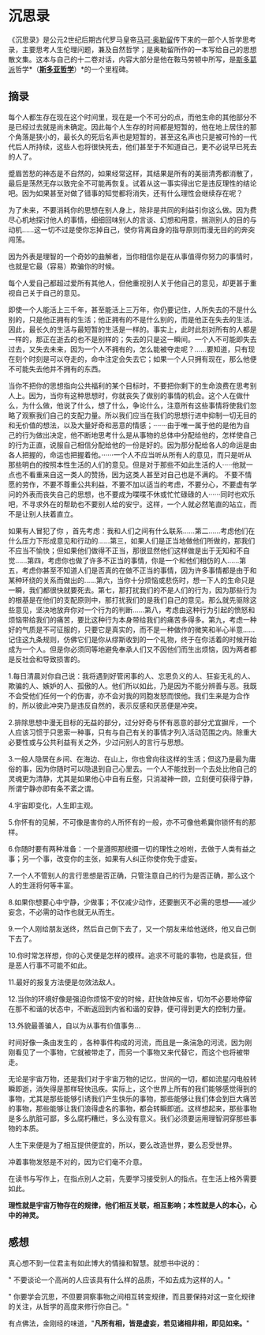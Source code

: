 # 沉思录

《沉思录》是公元2世纪后期古代罗马皇帝[马可·奥勒留](https://baike.baidu.com/item/马可·奥勒留?fromModule=lemma_inlink)传下来的一部个人哲学思考录，主要思考人生伦理问题，兼及自然哲学；是奥勒留所作的一本写给自己的思想散文集。这本与自己的十二卷对话，内容大部分是他在鞍马劳顿中所写，是[斯多葛派](https://baike.baidu.com/item/斯多葛派/5378855?fromModule=lemma_inlink)哲学*（**[斯多亚哲学](https://baike.baidu.com/item/斯多亚哲学/7472734?fromModule=lemma_inlink)**）*的一个里程碑。

## 摘录

每个人都生存在现在这个时间里，现在是一个不可分的点，而他生命的其他部分不是已经过去就是尚未确定。因此每个人生存的时间都是短暂的，他在地上居住的那个角落是狭小的，最长久的死后名声也是短暂的，甚至这名声也只是被可怜的一代代后人所持续，这些人也将很快死去，他们甚至于不知道自己，更不必说早已死去的人了。



蹙眉苦愁的神态是不自然的，如果经常这样，其结果是所有的美丽清秀都消散了，最后是荡然无存以致完全不可能再恢复。试着从这一事实得出它是违反理性的结论吧。因为如果甚至对做了错事的知觉都将消失，还有什么理性会继续存在呢？



为了未来，不要消耗你的思想在别人身上，除非是共同的利益引你这么做。因为费尽心机地探讨他人的事情，细细回味别人的言谈、幻想和用意，揣测别人的目的与动机……这一切不过是使你忘掉自己，使你背离自身的指导原则而漫无目的的奔突闯荡。

因为外表是理智的一个奇妙的曲解者，当你相信你是在从事值得你努力的事情时，也就是它最（容易）欺骗你的时候。



每个人爱自己都超过爱所有其他人，但他重视别人关于他自己的意见，却更甚于重视自己关于自己的意见。



即使一个人能活上三千年，甚至能活上三万年，你仍要记住，人所失去的不是什么别的，只是他正拥有的生活；他正拥有的不是什么别的，而是他正在失去的生活。因此，最长久的生活与最短暂的生活是一样的。事实上，此时此刻对所有的人都是一样的，那正在逝去的也不是别样的；失去的只是这一瞬间。一个人不可能即失去过去，又失去未来，因为一个人不拥有的，怎么能被夺走呢？……要知道，只有现在刻个时刻是可以夺走的，命中注定会失去它；如果一个人只拥有现在，那么他便不可能失去他并不拥有的东西。



当你不把你的思想指向公共福利的某个目标时，不要把你剩下的生命浪费在思考别人上。因为，当你有这种思想时，你就丧失了做别的事情的机会。这个人在做什么，为什么做，他说了什么，想了什么，争论什么，注意所有这些事情将使我们忽略了观察我们自己的支配力量。所以我们应当在我们的思想行进中抑制一切无目的和无价值的想法，以及大量好奇和恶意的情感；·······由于唯一属于他的是他为自己的行为做出决定，他不断地思考什么是从事物的总体中分配给他的，怎样使自己的行为正直，说服自己相信分配给他的一份是好的。因为那分配给各人的命运是由各人把握的，命运也把握着他。······一个人不应当听从所有人的意见，而只是听从那些明白的按照本性生活的人们的意见。但是对于那些不如此生活的人·····他就一点也不看重来自这一类人的赞扬，因为这类人甚至对自己也是不满的。 不要不情愿的劳作，不要不尊重公共利益，不要不加以适当的考虑，不要分心，不要虚有学问的外表而丧失自己的思想，也不要成为喋喋不休或忙忙碌碌的人······同时也欢乐吧，不寻求外在的帮助也不要别人给的安宁。这样，一个人就必然笔直的站立，而不是让别人扶着直立。



如果有人冒犯了你 ，首先考虑：我和人们之间有什么联系……第二……考虑他们在什么压力下形成意见和行动的……第三，如果人们是正当地做他们所做的，那我们不应当不愉快；但如果他们做得不正当，那很显然他们这样做是出于无知和不自觉……第四，考虑你也做了许多不正当的事情，你是一个和他们相仿的人……第五，考虑你甚至不知道人们是否真的在做不正当的事情，因为许多事情都是由于和某种环绕的关系而做出的……第六，当你十分烦恼或悲伤时，想一下人的生命只是一瞬，我们都很快就要死去。第七，那打扰我们的不是人们的行为，因为那些行为的根基是在他们的支配原则中，那打扰我们的是我们自己的意见。那么就先驱除这些意见，坚决地放弃你对一个行为的判断……第八，考虑由这种行为引起的愤怒和烦恼带给我们的痛苦，要比这种行为本身带给我们的痛苦多得多。第九，考虑一种好的气质是不可征服的，只要它是真实的，而不是一种做作的微笑和半心半意……记住这九条规则，仿佛它们是你从缪斯收到的一个礼物，终于在你活着的时候开始成为一个人。但是你必须同等地避免奉承人们又不因他们而生出烦恼，因为两者都是反社会和导致损害的。



1.每日清晨对你自己说：我将遇到好管闲事的人、忘恩负义的人、狂妄无礼的人、欺骗的人、嫉妒的人、孤傲的人。他们所以如此，乃是因为不能分辨善与恶。我既不会受他们任何一个的伤害，亦不会对我的同胞发怒而恨他。我们生来是为合作的，所以彼此冲突乃是违反自然的，表示反感和厌恶便是冲突。 

2.排除思想中漫无目标的无益的部分，过分好奇与怀有恶意的部分尤宜摒斥，一个人应该习惯于只思索一种事，只有与自己有关的事情才列入活动范围之内。除重大必要性或与公共利益有关之外，少过问别人的言行与思想。 

3.一般人隐居在乡间、在海边、在山上，你也曾向往这样的生活；但这乃是最为庸俗的事，因为你随时可以隐退到自己心里去。一个人不能找到一个去处比他自己的灵魂更为清静，尤其是如果他心中自有丘壑，只消凝神一顾，立刻便可获得宁静，所谓宁静亦即有条不紊之谓。 

4.宇宙即变化，人生即主观。 

5.你怀有的见解，不可像是害你的人所怀有的一般，亦不可像他希冀你锁怀有的那样。 

6.你随时要有两种准备：一个是遵照那统摄一切的理性之吩咐，去做于人类有益之事；另一个事，改变你的主张，如果有人纠正你使你免于虚妄。 

7.一个人不管别人的言行思想是否正确，只管注意自己的行为是否正确，那么这个人的生涯将何等丰富。 

8.如果你想要心中宁静，少做事；不仅减少动作，还要删灭不必需的思想——减少妄念，不必需的动作也就无从而生。

 9.一个人刚给朋友送终，然后自己倒下去了，又一个朋友来给他送终，他又自己倒下去了。 

10.你时常怎样想，你的心灵便是怎样的模样。追求不可能的事物，也是疯狂，但是恶人行事不可能不如此。 

11.最好的报复方法便是勿效法敌人。

 12.当你的环境好像是强迫你烦恼不安的时候，赶快敛神反省，切勿不必要地停留在那不和谐的状态中，不断返回到内省和谐的安静，便可得到更大的控制力量。

 13.外貌最善骗人，自以为从事有价值事务...



时间好像一条由发生的 ，各种事件构成的河流，而且是一条湍急的河流，因为刚刚看见了一个事物，它就被带走了，而另一个事物又来代替它，而这个也将被带走。



无论是宇宙万物，还是我们对于宇宙万物的记忆，世间的一切，都如流星闪电般转瞬即逝，消失得是那样轻快迅疾。实际上，这个世界上所有的我们能够感觉得到的事物，尤其是那些能够引诱我们产生快乐的事物，那些能够让我们体会到巨大痛苦的事物，那些能够让我们浪得虚名的事物，都会转瞬即逝。这样想起来，那些事物是多么肮脏可鄙，多么腐朽糟烂，多么没有意义。我们必须要运用理智洞穿那些事物的本质。

人生下来便是为了相互提供便宜的，所以，要么改造世界，要么忍受世界。

冲着事物发怒是不对的，因为它们毫不介意。

在读书与写作上，在指点别人之前，先要学习接受别人的指点。在生活上格外需要如此。

**理性就是宇宙万物存在的规律，他们相互关联，相互影响；本性就是人的本心，心中的神灵。**

## 感想

真心想不到一位君主有如此博大的情操和智慧。就想书中说的：

" 不要谈论一个高尚的人应该具有什么样的品质，不如去成为这样的人。"

" 你要学会沉思，不但要洞察事物之间相互转变规律，而且要保持对这一变化规律的关注，从哲学的高度来修行你自己。"

有点佛法，金刚经的味道，"**凡所有相，皆是虚妄，若见诸相非相，即见如来。**"